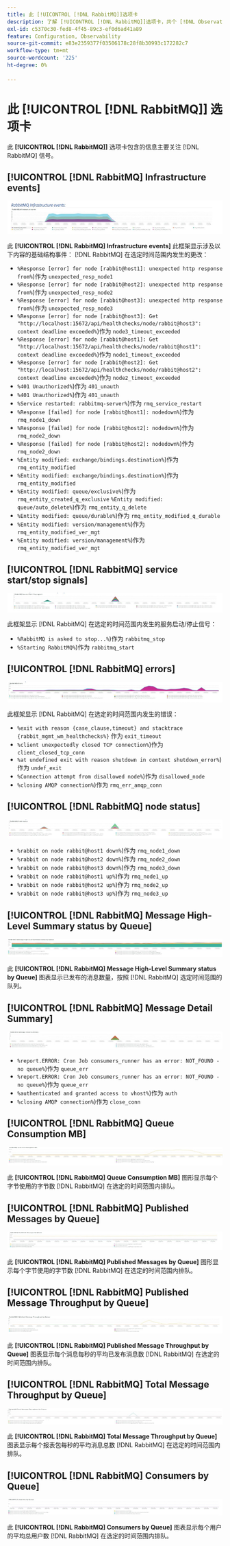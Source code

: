 ```yaml
---
title: 此 [!UICONTROL [!DNL RabbitMQ]]选项卡
description: 了解 [!UICONTROL [!DNL RabbitMQ]]选项卡，共个 [!DNL Observation for Adobe Commerce].
exl-id: c5370c30-fed8-4f45-89c3-ef0d6ad41a89
feature: Configuration, Observability
source-git-commit: e83e2359377f03506178c28f8b30993c172282c7
workflow-type: tm+mt
source-wordcount: '225'
ht-degree: 0%

---
```


# 此 [!UICONTROL [!DNL RabbitMQ]] 选项卡

此 **[!UICONTROL [!DNL RabbitMQ]]** 选项卡包含的信息主要关注 [!DNL RabbitMQ] 信号。

## [!UICONTROL [!DNL RabbitMQ] Infrastructure events]

![[!DNL RabbitMQ] 基础架构事件](../../assets/tools/observation-for-adobe-commerce/rabbitmq-tab-1.jpeg)

此 **[!UICONTROL [!DNL RabbitMQ] Infrastructure events]** 此框架显示涉及以下内容的基础结构事件： [!DNL RabbitMQ] 在选定时间范围内发生的更改：

* `%Response [error] for node [rabbit@host1]: unexpected http response from%`)作为 `unexpected_resp_node1`
* `%Response [error] for node [rabbit@host2]: unexpected http response from%`)作为 `unexpected_resp_node2`
* `%Response [error] for node [rabbit@host3]: unexpected http response from%`)作为 `unexpected_resp_node3`
* `%Response [error] for node [rabbit@host3]: Get "http://localhost:15672/api/healthchecks/node/rabbit@host3": context deadline exceeded%`)作为 `node3_timeout_exceeded`
* `%Response [error] for node [rabbit@host1]: Get "http://localhost:15672/api/healthchecks/node/rabbit@host1": context deadline exceeded%`)作为 `node1_timeout_exceeded`
* `%Response [error] for node [rabbit@host2]: Get "http://localhost:15672/api/healthchecks/node/rabbit@host2": context deadline exceeded%`)作为 `node2_timeout_exceeded`
* `%401 Unauthorized%`)作为 `401_unauth`
* `%401 Unauthorized%`)作为 `401_unauth`
* `%Service restarted: rabbitmq-server%`)作为 `rmq_service_restart`
* `%Response [failed] for node [rabbit@host1]: nodedown%`)作为 `rmq_node1_down`
* `%Response [failed] for node [rabbit@host2]: nodedown%`)作为 `rmq_node2_down`
* `%Response [failed] for node [rabbit@host2]: nodedown%`)作为 `rmq_node2_down`
* `%Entity modified: exchange/bindings.destination%`)作为 `rmq_entity_modified`
* `%Entity modified: exchange/bindings.destination%`)作为 `rmq_entity_modified`
* `%Entity modified: queue/exclusive%`)作为 `rmq_entity_created_q_exclusive` `%Entity modified: queue/auto_delete%`)作为 `rmq_entity_q_delete`
* `%Entity modified: queue/durable%`)作为 `rmq_entity_modified_q_durable`
* `%Entity modified: version/management%`)作为 `rmq_entity_modified_ver_mgt`
* `%Entity modified: version/management%`)作为 `rmq_entity_modified_ver_mgt`

## [!UICONTROL [!DNL RabbitMQ] service start/stop signals]

![[!DNL RabbitMQ] 服务启动/停止信号](../../assets/tools/observation-for-adobe-commerce/rabbitmq-tab-2.jpeg)

此框架显示 [!DNL RabbitMQ] 在选定的时间范围内发生的服务启动/停止信号：

* `%RabbitMQ is asked to stop...%`)作为 `rabbitmq_stop`
* `%Starting RabbitMQ%`)作为 `rabbitmq_start`

## [!UICONTROL [!DNL RabbitMQ] errors]

![[!DNL RabbitMQ] 错误](../../assets/tools/observation-for-adobe-commerce/rabbitmq-tab-3.jpeg)

此框架显示 [!DNL RabbitMQ] 在选定的时间范围内发生的错误：

* `%exit with reason {case_clause,timeout} and stacktrace {rabbit_mgmt_wm_healthchecks%}` 作为 `exit_timeout`
* `%client unexpectedly closed TCP connection%`)作为 `client_closed_tcp_conn`
* `%at undefined exit with reason shutdown in context shutdown_error%`)作为 `undef_exit`
* `%Connection attempt from disallowed node%`)作为 `disallowed_node`
* `%closing AMQP connection%`)作为 `rmq_err_amqp_conn`

## [!UICONTROL [!DNL RabbitMQ] node status]

![[!DNL RabbitMQ] 节点状态](../../assets/tools/observation-for-adobe-commerce/rabbitmq-tab-4.jpeg)

* `%rabbit on node rabbit@host1 down%`)作为 `rmq_node1_down`
* `%rabbit on node rabbit@host2 down%`)作为 `rmq_node2_down`
* `%rabbit on node rabbit@host3 down%`)作为 `rmq_node3_down`
* `%rabbit on node rabbit@host1 up%`)作为 `rmq_node1_up`
* `%rabbit on node rabbit@host2 up%`)作为 `rmq_node2_up`
* `%rabbit on node rabbit@host3 up%`)作为 `rmq_node3_up`

## [!UICONTROL [!DNL RabbitMQ] Message High-Level Summary status by Queue]

![[!DNL RabbitMQ] 按队列显示的消息概要摘要状态](../../assets/tools/observation-for-adobe-commerce/rabbitmq-tab-5.jpeg)

此 **[!UICONTROL [!DNL RabbitMQ] Message High-Level Summary status by Queue]** 图表显示已发布的消息数量，按照 [!DNL RabbitMQ] 选定时间范围的队列。

## [!UICONTROL [!DNL RabbitMQ] Message Detail Summary]

![[!DNL RabbitMQ] 消息详细信息摘要](../../assets/tools/observation-for-adobe-commerce/rabbitmq-tab-6.jpeg)

* `%report.ERROR: Cron Job consumers_runner has an error: NOT_FOUND - no queue%`)作为 `queue_err`
* `%report.ERROR: Cron Job consumers_runner has an error: NOT_FOUND - no queue%`)作为 `queue_err`
* `%authenticated and granted access to vhost%`)作为 `auth`
* `%closing AMQP connection%`)作为 `close_conn`

## [!UICONTROL [!DNL RabbitMQ] Queue Consumption MB]

![[!DNL RabbitMQ] 队列消耗量MB](../../assets/tools/observation-for-adobe-commerce/rabbitmq-tab-7.jpeg)

此 **[!UICONTROL [!DNL RabbitMQ] Queue Consumption MB]** 图形显示每个字节使用的字节数 [!DNL RabbitMQ] 在选定的时间范围内排队。

## [!UICONTROL [!DNL RabbitMQ] Published Messages by Queue]

![[!DNL RabbitMQ] 按队列显示的已发布消息](../../assets/tools/observation-for-adobe-commerce/rabbitmq-tab-8.jpeg)

此 **[!UICONTROL [!DNL RabbitMQ] Published Messages by Queue]** 图形显示每个字节使用的字节数 [!DNL RabbitMQ] 在选定的时间范围内排队。

## [!UICONTROL [!DNL RabbitMQ] Published Message Throughput by Queue]

![[!DNL RabbitMQ] 按队列显示的已发布消息吞吐量](../../assets/tools/observation-for-adobe-commerce/rabbitmq-tab-9.jpeg)

此 **[!UICONTROL [!DNL RabbitMQ] Published Message Throughput by Queue]** 图表显示每个消息每秒的平均已发布消息数 [!DNL RabbitMQ] 在选定的时间范围内排队。

## [!UICONTROL [!DNL RabbitMQ] Total Message Throughput by Queue]

![[!DNL RabbitMQ] 按队列的总消息吞吐量](../../assets/tools/observation-for-adobe-commerce/rabbitmq-tab-10.jpeg)

此 **[!UICONTROL [!DNL RabbitMQ] Total Message Throughput by Queue]** 图表显示每个报表包每秒的平均消息总数 [!DNL RabbitMQ] 在选定的时间范围内排队。

## [!UICONTROL [!DNL RabbitMQ] Consumers by Queue]

![[!DNL RabbitMQ] 按队列列出的使用者](../../assets/tools/observation-for-adobe-commerce/rabbitmq-tab-11.jpeg)

此 **[!UICONTROL [!DNL RabbitMQ] Consumers by Queue]** 图表显示每个用户的平均总用户数 [!DNL RabbitMQ] 在选定的时间范围内排队。
